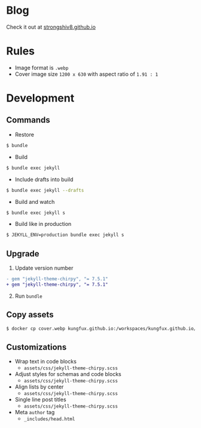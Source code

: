 # Blog
Check it out at [strongshiv8.github.io](https://strongshiv8.github.io)

# Rules
- Image format is `.webp`
- Cover image size `1200 x 630` with aspect ratio of `1.91 : 1`

# Development
## Commands
- Restore
```bash
$ bundle
```

- Build
```bash
$ bundle exec jekyll
```

- Include drafts into build
```bash
$ bundle exec jekyll --drafts
```

- Build and watch
```bash
$ bundle exec jekyll s
```

- Build like in production
```bash
$ JEKYLL_ENV=production bundle exec jekyll s
```

## Upgrade
1. Update version number
```diff
- gem "jekyll-theme-chirpy", "= 7.5.1"
+ gem "jekyll-theme-chirpy", "= 7.5.1"
```

2. Run `bundle`

## Copy assets

```bash
$ docker cp cover.webp kungfux.github.io:/workspaces/kungfux.github.io/assets/media/2024
```

## Customizations

- Wrap text in code blocks
  - `assets/css/jekyll-theme-chirpy.scss`
- Adjust styles for schemas and code blocks
  - `assets/css/jekyll-theme-chirpy.scss`
- Align lists by center
  - `assets/css/jekyll-theme-chirpy.scss`
- Single line post titles
  - `assets/css/jekyll-theme-chirpy.scss`
- Meta `author` tag
  - `_includes/head.html`
